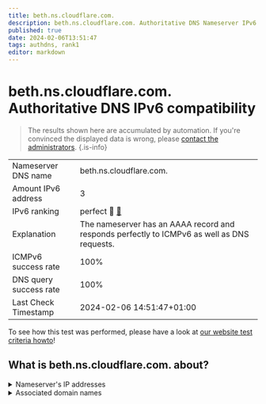 ```yaml
---
title: beth.ns.cloudflare.com.
description: beth.ns.cloudflare.com. Authoritative DNS Nameserver IPv6 compatibility
published: true
date: 2024-02-06T13:51:47
tags: authdns, rank1
editor: markdown
---
```


# beth.ns.cloudflare.com. Authoritative DNS IPv6 compatibility

> The results shown here are accumulated by automation. If you're convinced the displayed data is wrong, please [contact the administrators](/howto/chat). 
{.is-info}




|   |   |
| - | - |
| Nameserver DNS name | beth.ns.cloudflare.com.
| Amount IPv6 address | 3
| IPv6 ranking | perfect :1st_place_medal: [🔗](/howto/ranking) |
| Explanation | The nameserver has an AAAA record and responds perfectly to ICMPv6 as well as DNS requests. |
| ICMPv6 success rate | 100%|
| DNS query success rate | 100% |
| Last Check Timestamp | 2024-02-06 14:51:47+01:00 |

To see how this test was performed, please have a look at [our website test criteria howto](/howto/testcriteria/authdns)!


## What is beth.ns.cloudflare.com. about?




<details>
<summary>Nameserver's IP addresses</summary>

2803:f800:50::6ca2:c067

2a06:98c1:50::ac40:2067

2606:4700:50::adf5:3a67

</details>



<details>
<summary>Associated domain names</summary>

www.firebirdsql.org

</details>
